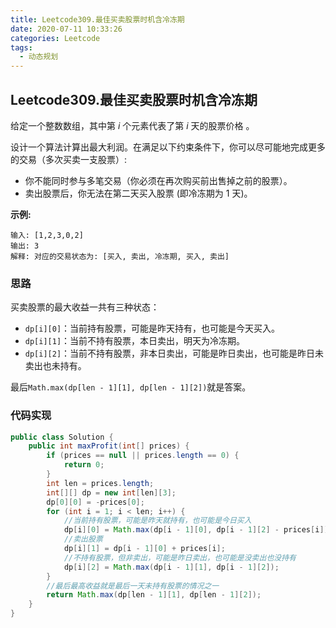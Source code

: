 ```yaml
---
title: Leetcode309.最佳买卖股票时机含冷冻期
date: 2020-07-11 10:33:26
categories: Leetcode
tags:
  - 动态规划
---
```


## Leetcode309.最佳买卖股票时机含冷冻期

给定一个整数数组，其中第 *i* 个元素代表了第 *i* 天的股票价格 。

设计一个算法计算出最大利润。在满足以下约束条件下，你可以尽可能地完成更多的交易（多次买卖一支股票）:

- 你不能同时参与多笔交易（你必须在再次购买前出售掉之前的股票）。
- 卖出股票后，你无法在第二天买入股票 (即冷冻期为 1 天)。

<!--more-->

**示例:**

```
输入: [1,2,3,0,2]
输出: 3 
解释: 对应的交易状态为: [买入, 卖出, 冷冻期, 买入, 卖出]
```



### 思路

买卖股票的最大收益一共有三种状态：

- `dp[i][0]`：当前持有股票，可能是昨天持有，也可能是今天买入。
- `dp[i][1]`：当前不持有股票，本日卖出，明天为冷冻期。
- `dp[i][2]`：当前不持有股票，非本日卖出，可能是昨日卖出，也可能是昨日未卖出也未持有。

最后`Math.max(dp[len - 1][1], dp[len - 1][2])`就是答案。



### 代码实现

```java
public class Solution {
    public int maxProfit(int[] prices) {
        if (prices == null || prices.length == 0) {
            return 0;
        }
        int len = prices.length;
        int[][] dp = new int[len][3];
        dp[0][0] = -prices[0];
        for (int i = 1; i < len; i++) {
            //当前持有股票，可能是昨天就持有，也可能是今日买入
            dp[i][0] = Math.max(dp[i - 1][0], dp[i - 1][2] - prices[i]);
            //卖出股票
            dp[i][1] = dp[i - 1][0] + prices[i];
            //不持有股票，但非卖出，可能是昨日卖出，也可能是没卖出也没持有
            dp[i][2] = Math.max(dp[i - 1][1], dp[i - 1][2]);
        }
        //最后最高收益就是最后一天未持有股票的情况之一
        return Math.max(dp[len - 1][1], dp[len - 1][2]);
    }
}
```

